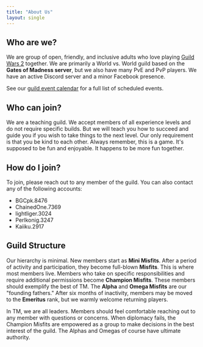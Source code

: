 ```yaml
---
title: "About Us"
layout: single
---
```


## Who are we?

We are group of open, friendly, and inclusive adults who love playing [Guild Wars 2](https://www.guildwars2.com) together. We are primarily a World vs. World guild based on the **Gates of Madness server**, but we also have many PvE and PvP players. We have an active Discord server and a minor Facebook presence.

See our [guild event calendar](http://calendar.tyrianmisfits.com) for a full list of scheduled events.

## Who can join?

We are a teaching guild. We accept members of all experience levels and do not require specific builds. But we will teach you how to succeed and guide you if you wish to take things to the next level. Our only requirement is that you be kind to each other. Always remember, this is a game. It's supposed to be fun and enjoyable. It happens to be more fun together.

## How do I join?

To join, please reach out to any member of the guild. You can also contact any of the following accounts:

* BGCpk.8476
* ChainedOne.7369
* lightliger.3024
* Perlkonig.3247
* Kaiiku.2917

## Guild Structure

Our hierarchy is minimal. New members start as **Mini Misfits**. After a period of activity and participation, they become full-blown **Misfits**. This is where most members live. Members who take on specific responsibilities and require additional permissions become **Champion Misfits**. These members should exemplify the best of TM. The **Alpha** and **Omega Misfits** are our "founding fathers." After six months of inactivity, members may be moved to the **Emeritus** rank, but we warmly welcome returning players.

In TM, we are all leaders. Members should feel comfortable reaching out to any member with questions or concerns. When diplomacy fails, the Champion Misfits are empowered as a group to make decisions in the best interest of the guild. The Alphas and Omegas of course have ultimate authority.
